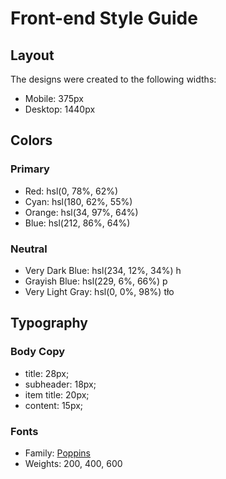 # Front-end Style Guide

## Layout

The designs were created to the following widths:

- Mobile: 375px
- Desktop: 1440px

## Colors

### Primary

- Red: hsl(0, 78%, 62%)
- Cyan: hsl(180, 62%, 55%)
- Orange: hsl(34, 97%, 64%)
- Blue: hsl(212, 86%, 64%)

### Neutral

- Very Dark Blue: hsl(234, 12%, 34%) h
- Grayish Blue: hsl(229, 6%, 66%) p
- Very Light Gray: hsl(0, 0%, 98%) tło

## Typography

### Body Copy

- title: 28px;
- subheader: 18px;
- item title: 20px;
- content: 15px;

### Fonts

- Family: [Poppins](https://fonts.google.com/specimen/Poppins)
- Weights: 200, 400, 600
